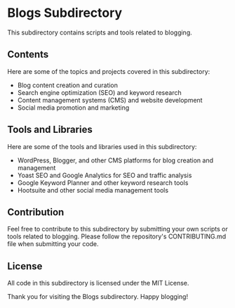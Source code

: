 # Blogs Subdirectory

This subdirectory contains scripts and tools related to blogging.

## Contents

Here are some of the topics and projects covered in this subdirectory:

- Blog content creation and curation
- Search engine optimization (SEO) and keyword research
- Content management systems (CMS) and website development
- Social media promotion and marketing

## Tools and Libraries

Here are some of the tools and libraries used in this subdirectory:

- WordPress, Blogger, and other CMS platforms for blog creation and management
- Yoast SEO and Google Analytics for SEO and traffic analysis
- Google Keyword Planner and other keyword research tools
- Hootsuite and other social media management tools

## Contribution

Feel free to contribute to this subdirectory by submitting your own scripts or tools related to blogging. Please follow the repository's CONTRIBUTING.md file when submitting your code.

## License

All code in this subdirectory is licensed under the MIT License.

Thank you for visiting the Blogs subdirectory. Happy blogging!
